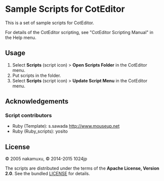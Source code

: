 
Sample Scripts for CotEditor
===============================

This is a set of sample scripts for CotEditor.

For details of the CotEditor scripting, see "CotEditor Scripting Manual" in the Help menu.

Usage
------------------------------

1. Select __Scripts__ (script icon) > __Open Scripts Folder__ in the CotEditor menu.
2. Put scripts in the folder.
1. Select __Scripts__ (script icon) > __Update Script Menu__ in the CotEditor menu.


Acknowledgements
------------------------------

### Script contributors

- Ruby (Template): s.sawada <http://www.mouseup.net>
- Ruby (Ruby_scripts): yosito


License
-----------------------------

© 2005 nakamuxu,
© 2014-2015 1024jp

The scripts are distributed under the terms of the __Apache License, Version 2.0__. See the bundled [LICENSE](LICENSE) for details.
